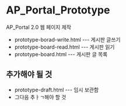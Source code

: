 # AP_Portal_Prototype

AP_Portal 2.0 웹 페이지 제작
- prototype-borad-write.html --- 게시판 글쓰기
- prototype-board-read.html --- 게시판 읽기
- prototype-board.html --- 게시판 글 목록

## 추가해야 될 것
- prototype-draft.html --- 임시 보관함
- 그다음 추ㅏㄱ해야 할 것